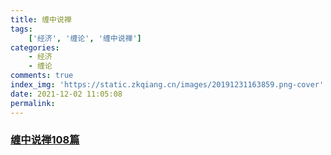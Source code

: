 ```yaml
---
title: 缠中说禅
tags:
    ['经济', '缠论', '缠中说禅']
categories:
    - 经济
    - 缠论
comments: true
index_img: 'https://static.zkqiang.cn/images/20191231163859.png-cover'
date: 2021-12-02 11:05:08
permalink:
---
```


### [缠中说禅108篇](https://moyuderen.github.io/chanzhongshuochan)
